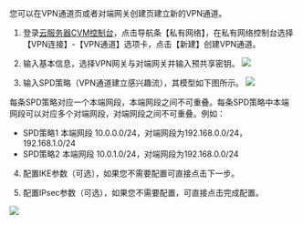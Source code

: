 您可以在VPN通道页或者对端网关创建页建立新的VPN通道。

1) 登录[云服务器CVM控制台](https://console.cloud.tencent.com/)，点击导航条【私有网络】，在私有网络控制台选择【VPN连接】-【VPN通道】选项卡，点击【新建】创建VPN通道。

2) 输入基本信息，选择VPN网关与对端网关并输入预共享密钥。
![](https://mccdn.qcloud.com/img567fa26c5d9e1.png) 

3) 输入SPD策略（VPN通道建立感兴趣流），其模型如下图所示。
![](https://mccdn.qcloud.com/img5695cb5a1920c.png)

每条SPD策略对应一个本端网段，本端网段之间不可重叠。每条SPD策略中本端网段可以对应多个对端网段，对端网段之间不可重叠。例如：
- SPD策略1 本端网段 10.0.0.0/24，对端网段为192.168.0.0/24，192.168.1.0/24
- SPD策略2 本端网段 10.0.1.0/24，对端网段为192.168.0.0/24
 
4) 配置IKE参数（可选），如果您不需要配置可直接点击下一步。

5) 配置IPsec参数（可选），如果您不需要配置，可直接点击完成配置。

 ![](https://mccdn.qcloud.com/img567fa298af1b0.png)
 